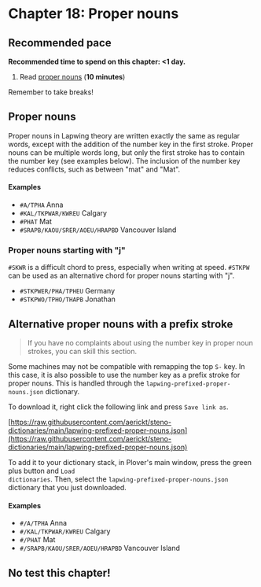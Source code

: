 # Chapter 18: Proper nouns

## Recommended pace

**Recommended time to spend on this chapter: <1 day.**

1. Read [proper nouns](#proper-nouns) (**10 minutes**)

Remember to take breaks!

## Proper nouns

Proper nouns in Lapwing theory are written exactly the same as regular words, except with the addition of the number key in the first stroke. Proper nouns can be multiple words long, but only the first stroke has to contain the number key (see examples below). The inclusion of the number key reduces conflicts, such as between "mat" and "Mat".

#### Examples

* `#A/TPHA` Anna
* `#KAL/TKPWAR/KWREU` Calgary
* `#PHAT` Mat
* `#SRAPB/KAOU/SRER/AOEU/HRAPBD` Vancouver Island

### Proper nouns starting with "j"

`#SKWR` is a difficult chord to press, especially when writing at speed. `#STKPW` can be used as an alternative chord for proper nouns starting with "j".

* `#STKPWER/PHA/TPHEU` Germany
* `#STKPWO/TPHO/THAPB` Jonathan

## Alternative proper nouns with a prefix stroke

> If you have no complaints about using the number key in proper noun strokes, you can skill this section.

Some machines may not be compatible with remapping the top `S-` key. In this case, it is also possible to use the number key as a prefix stroke for proper nouns. This is handled through the <code class="code-mono">lapwing-prefixed-proper-nouns.json</code> dictionary.

To download it, right click the following link and press <code class="code-mono">Save link as</code>.

[https://raw.githubusercontent.com/aerickt/steno-dictionaries/main/lapwing-prefixed-proper-nouns.json](https://raw.githubusercontent.com/aerickt/steno-dictionaries/main/lapwing-prefixed-proper-nouns.json)

To add it to your dictionary stack, in Plover's main window, press the green plus button and <code class="code-mono">Load dictionaries</code>. Then, select the <code class="code-mono">lapwing-prefixed-proper-nouns.json</code> dictionary that you just downloaded.

#### Examples

* `#/A/TPHA` Anna
* `#/KAL/TKPWAR/KWREU` Calgary
* `#/PHAT` Mat
* `#/SRAPB/KAOU/SRER/AOEU/HRAPBD` Vancouver Island

## No test this chapter!
